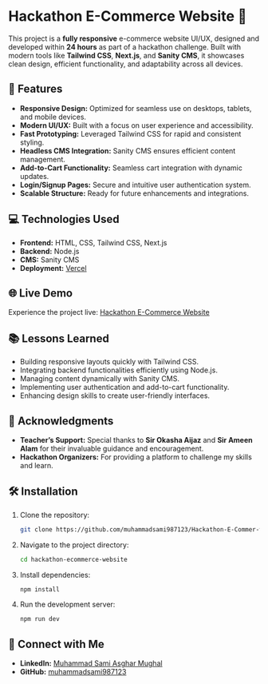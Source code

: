 # Hackathon E-Commerce Website 🛒

This project is a **fully responsive** e-commerce website UI/UX, designed and developed within **24 hours** as part of a hackathon challenge. Built with modern tools like **Tailwind CSS**, **Next.js**, and **Sanity CMS**, it showcases clean design, efficient functionality, and adaptability across all devices.

## 🚀 Features

- **Responsive Design:** Optimized for seamless use on desktops, tablets, and mobile devices.
- **Modern UI/UX:** Built with a focus on user experience and accessibility.
- **Fast Prototyping:** Leveraged Tailwind CSS for rapid and consistent styling.
- **Headless CMS Integration:** Sanity CMS ensures efficient content management.
- **Add-to-Cart Functionality:** Seamless cart integration with dynamic updates.
- **Login/Signup Pages:** Secure and intuitive user authentication system.
- **Scalable Structure:** Ready for future enhancements and integrations.

## 💻 Technologies Used

- **Frontend:** HTML, CSS, Tailwind CSS, Next.js
- **Backend:** Node.js
- **CMS:** Sanity CMS
- **Deployment:** [Vercel](https://hackthone-two.vercel.app/)

## 🌐 Live Demo

Experience the project live: [Hackathon E-Commerce Website](https://hackthone-two.vercel.app/)

## 📚 Lessons Learned

- Building responsive layouts quickly with Tailwind CSS.
- Integrating backend functionalities efficiently using Node.js.
- Managing content dynamically with Sanity CMS.
- Implementing user authentication and add-to-cart functionality.
- Enhancing design skills to create user-friendly interfaces.

## 🙌 Acknowledgments

- **Teacher’s Support:** Special thanks to **Sir Okasha Aijaz** and **Sir Ameen Alam** for their invaluable guidance and encouragement.
- **Hackathon Organizers:** For providing a platform to challenge my skills and learn.

## 🛠️ Installation

1. Clone the repository:
   ```bash
   git clone https://github.com/muhammadsami987123/Hackathon-E-Commer-website.git
   ```
2. Navigate to the project directory:
   ```bash
   cd hackathon-ecommerce-website
   ```
3. Install dependencies:
   ```bash
   npm install
   ```
4. Run the development server:
   ```bash
   npm run dev
   ```

## 🤝 Connect with Me

- **LinkedIn:** [Muhammad Sami Asghar Mughal](https://www.linkedin.com/in/muhammad-sami-3aa6102b8/)
- **GitHub:** [muhammadsami987123](https://github.com/muhammadsami987123)
